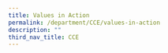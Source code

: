 ```yaml
---
title: Values in Action
permalink: /department/CCE/values-in-action
description: ""
third_nav_title: CCE
---
```

